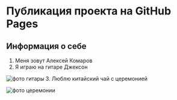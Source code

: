 # Публикация проекта на GitHub Pages
## Информация о себе
1. Меня зовут Алексей Комаров
2. Я играю на гитаре Джексон

![фото гитары](https://d1aeri3ty3izns.cloudfront.net/media/23/236099/1200/preview.jpg)
3. Люблю китайский чай с церемонией

![фото церемонии](https://taketea.ru/wp-content/uploads/9/8/9/989c457a4c4b97cd1e9d453a354ed4bd.jpeg)